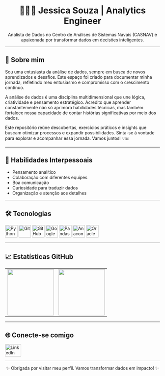 <h1 align="center"> 👩🏽‍💻 Jessica Souza | Analytics Engineer</h1>

<p align="center">
  Analista de Dados no Centro de Análises de Sistemas Navais (CASNAV) e apaixonada por transformar dados em decisões inteligentes.
</p>

---

## 🚀 Sobre mim

Sou uma entusiasta da análise de dados, sempre em busca de novos aprendizados e desafios. Este espaço foi criado para documentar minha jornada, refletindo meu entusiasmo e compromisso com o crescimento contínuo.

A análise de dados é uma disciplina multidimensional que une lógica, criatividade e pensamento estratégico. Acredito que aprender constantemente não só aprimora habilidades técnicas, mas também fortalece nossa capacidade de contar histórias significativas por meio dos dados.

Este repositório reúne descobertas, exercícios práticos e insights que buscam otimizar processos e expandir possibilidades. Sinta-se à vontade para explorar e acompanhar essa jornada. Vamos juntos! 💡📊

---

## 🧠 Habilidades Interpessoais

- Pensamento analítico  
- Colaboração com diferentes equipes  
- Boa comunicação  
- Curiosidade para traduzir dados  
- Organização e atenção aos detalhes  

---

## 🛠️ Tecnologias

<div align="left">
  <img src="https://cdn.jsdelivr.net/gh/devicons/devicon/icons/python/python-original.svg" height="40" alt="Python" />
  <img src="https://cdn.jsdelivr.net/gh/devicons/devicon/icons/git/git-original.svg" height="40" alt="Git" />
  <img src="https://cdn.jsdelivr.net/gh/devicons/devicon/icons/github/github-original.svg" height="40" alt="GitHub" />
  <img src="https://cdn.jsdelivr.net/gh/devicons/devicon/icons/googlecloud/googlecloud-original.svg" height="40" alt="Google Cloud" />
  <img src="https://cdn.jsdelivr.net/gh/devicons/devicon/icons/pandas/pandas-original.svg" height="40" alt="Pandas" />
  <img src="https://cdn.jsdelivr.net/gh/devicons/devicon/icons/anaconda/anaconda-original.svg" height="40" alt="Anaconda" />
  <img src="https://cdn.jsdelivr.net/gh/devicons/devicon/icons/oracle/oracle-original.svg" height="40" alt="Oracle" />
</div>

---

## 📈 Estatísticas GitHub

<table>
  <tr>
    <td>
      <img src="https://github-readme-stats.vercel.app/api?username=jessicadba&show_icons=true&include_all_commits=true&count_private=true&theme=dracula" height="150" />
    </td>
    <td>
      <img src="https://github-readme-stats.vercel.app/api/top-langs?username=jessicadba&layout=compact&langs_count=5&theme=dracula" height="150" />
    </td>
  </tr>
</table>

---

## 🌐 Conecte-se comigo

<a href="https://www.linkedin.com/in/jessica-souza-dacp-87970217b/" target="_blank">
  <img src="https://raw.githubusercontent.com/maurodesouza/profile-readme-generator/master/src/assets/icons/social/linkedin/default.svg" width="52" height="40" alt="LinkedIn" />
</a>

---

<p align="center">✨ Obrigada por visitar meu perfil. Vamos transformar dados em impacto! ✨</p>
